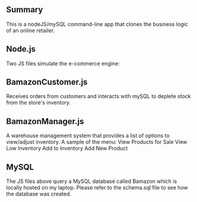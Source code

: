 Summary
--------
This is a nodeJS/mySQL command-line app that clones the business logic of an online retailer.

Node.js
-------
Two JS files simulate the e-commerce engine:

BamazonCustomer.js
------------------
Receives orders from customers and interacts with mySQL to deplete stock from the store's inventory.

BamazonManager.js
-----------------
A warehouse management system that provides a list of options to view/adjust inventory.
A sample of the menu:
View Products for Sale
View Low Inventory
Add to Inventory
Add New Product

MySQL
-----
The JS files above query a MySQL database called Bamazon which is locally hosted on my laptop.
Please refer to the schema.sql file to see how the database was created.

